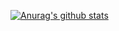 [![Anurag's github stats](https://github-readme-stats.vercel.app/api?username=zhw2590582&show_icons=true&theme=radical)](https://github.com/anuraghazra/github-readme-stats)
